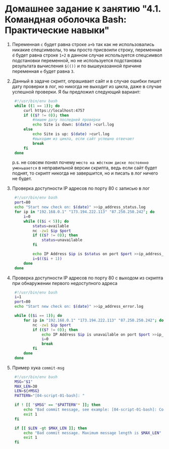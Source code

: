 # Домашнее задание к занятию "4.1. Командная оболочка Bash: Практические навыки"

1. Переменная `c` будет равна строке `a+b` так как не использовались никакие спецсимволы, то мы просто присвоили строку, переменная `d` будет равна строке `1+2` в данном случае используется спецсимвол подстановки переменной, но не используется подстановка результата вычисления `$(())` и по вышеуказанной причине переменная `e` будет равна `3`.
2. Данный в задаче скрипт, опрашивает сайт и в случае ошибки пишет дату проверки в лог, но никогда не выходит из цикла, даже в случае успешной проверки. Я бы предложил следующий вариант:

   ```sh
    #!/usr/bin/env bash
    while ((1 == 1)); do
        curl https://localhost:4757
        if (($? != 0)); then
            #пишем дату последней проверки
            echo Site is down: $(date) >curl.log
        else
            echo Site is up: $(date) >curl.log
            #выходим из цикла, если сайт успешно отвечает
            break
        fi
    done
   ```

   p.s. не совсем понял почему `место на жёстком диске постоянно уменьшается` в неправильной версии скрипта, ведь если сайт будет поднят, то скрипт никогда не завершится, но и писать в лог ничего не будет.

3. Проверка доступности IP адресов по порту 80 с записью в лог

   ```sh
    #!/usr/bin/env bash
    port=80
    echo "Start new check on: $(date)" >>ip_address_status.log
    for ip in "192.168.0.1" "173.194.222.113" "87.250.250.242"; do
        i=0
        while (($i < 5)); do
            status=available
            nc -zw1 $ip $port
            if (($? != 0)); then
                status=unavailable
            fi

            echo IP Address $ip is $status on port $port >>ip_address_status.log
            i=$(($i + 1))
        done
    done
   ```

4. Проверка доступности IP адресов по порту 80 с выходом из скрипта при обнаружении первого недоступного адреса

   ```sh
    #!/usr/bin/env bash
    i=1
    port=80
    echo "Start new check on: $(date)" >>ip_address_error.log

    while (($i == 1)); do
        for ip in "192.168.0.1" "173.194.222.113" "87.250.250.242"; do
            nc -zw1 $ip $port
            if (($? != 0)); then
                echo IP Address $ip is unavailable on port $port >>ip_address_error.log
                i=0
                break
            fi
        done
    done
   ```
5. Пример хука `commit-msg`

   ```sh
    #!/usr/bin/env bash
    MSG="$1"
    MAX_LEN=30
    LEN=${#MSG}
    PATTERN="[04-script-01-bash]: "

    if ! [[ "$MSG" == "$PATTERN"* ]]; then
        echo "Bad commit message, see example: [04-script-01-bash]: Commit message."
        exit 1
    fi

    if [[ $LEN -gt $MAX_LEN ]]; then
        echo "Bad commit message. Maximum message length is $MAX_LEN"
        exit 1
    fi
   ```